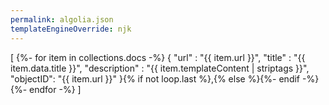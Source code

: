 ```yaml
---
permalink: algolia.json
templateEngineOverride: njk
---
```

[
{%- for item in collections.docs -%}
{
"url" : "{{ item.url }}",
"title" : "{{ item.data.title }}",
"description" : "{{ item.templateContent | striptags }}",
"objectID": "{{ item.url }}"
}{% if not loop.last %},{% else %}{%- endif -%}
{%- endfor -%}
]
